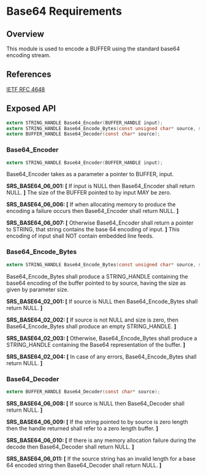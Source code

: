 Base64 Requirements
================

## Overview

This module is used to encode a BUFFER using the standard base64 encoding stream.

## References
[IETF RFC 4648](https://tools.ietf.org/html/rfc4648)

## Exposed API

```c
extern STRING_HANDLE Base64_Encoder(BUFFER_HANDLE input);
extern STRING_HANDLE Base64_Encode_Bytes(const unsigned char* source, size_t size);
extern BUFFER_HANDLE Base64_Decoder(const char* source);
```

### Base64_Encoder
```c
extern STRING_HANDLE Base64_Encoder(BUFFER_HANDLE input);
```

Base64_Encoder takes as a parameter a pointer to BUFFER, input.

**SRS_BASE64_06_001: [** If input is NULL then Base64_Encoder shall return NULL. **]**
The size of the BUFFER pointed to by input MAY be zero.

**SRS_BASE64_06_006: [** If when allocating memory to produce the encoding a failure occurs then Base64_Encoder shall return NULL. **]**

**SRS_BASE64_06_007: [** Otherwise Base64_Encoder shall return a pointer to STRING, that string contains the base 64 encoding of input. **]**
This encoding of input shall NOT contain embedded line feeds.

### Base64_Encode_Bytes
```c
extern STRING_HANDLE Base64_Encode_Bytes(const unsigned char* source, size_t size);
```

Base64_Encode_Bytes shall produce a STRING_HANDLE containing the base64 encoding of the buffer pointed to by source, having the size as given by parameter size.

**SRS_BASE64_02_001: [** If source is NULL then Base64_Encode_Bytes shall return NULL. **]**

**SRS_BASE64_02_002: [** If source is not NULL and size is zero, then Base64_Encode_Bytes shall produce an empty STRING_HANDLE. **]**

**SRS_BASE64_02_003: [** Otherwise, Base64_Encode_Bytes shall produce a STRING_HANDLE containing the Base64 representation of the buffer. **]**

**SRS_BASE64_02_004: [** In case of any errors, Base64_Encode_Bytes shall return NULL. **]**

### Base64_Decoder
```c
extern BUFFER_HANDLE Base64_Decoder(const char* source);
```

**SRS_BASE64_06_008: [** If source is NULL then Base64_Decoder shall return NULL. **]**

**SRS_BASE64_06_009: [** If the string pointed to by source is zero length then the handle returned shall refer to a zero length buffer. **]**

**SRS_BASE64_06_010: [** If there is any memory allocation failure during the decode then Base64_Decoder shall return NULL. **]**

**SRS_BASE64_06_011: [** If the source string has an invalid length for a base 64 encoded string then Base64_Decoder shall return NULL. **]**
